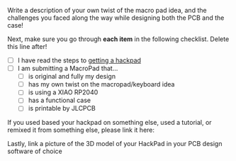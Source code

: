 Write a description of your own twist of the macro pad idea, and the challenges you faced along the way while designing both the PCB and the case!

Next, make sure you go through **each item** in the following checklist. Delete this line after!

- [ ] I have read the steps to [getting a hackpad](https://github.com/hackclub/hackpad?tab=readme-ov-file#-submission-info--details-click-me)
- [ ] I am submitting a MacroPad that...
  - [ ] is original and fully my design
  - [ ] has my own twist on the macropad/keyboard idea
  - [ ] is using a XIAO RP2040
  - [ ] has a functional case
  - [ ] is printable by JLCPCB

If you used based your hackpad on something else, used a tutorial, or remixed it from something else, please link it here:

Lastly, link a picture of the 3D model of your HackPad in your PCB design software of choice

